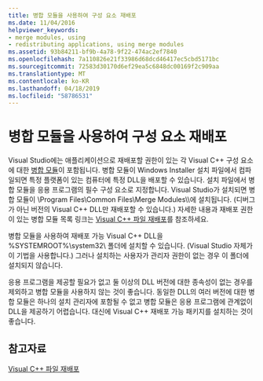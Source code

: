 ```yaml
---
title: 병합 모듈을 사용하여 구성 요소 재배포
ms.date: 11/04/2016
helpviewer_keywords:
- merge modules, using
- redistributing applications, using merge modules
ms.assetid: 93b84211-bf9b-4a78-9f22-474ac2ef7840
ms.openlocfilehash: 7a110826e21f33986d68dcd46417ec5cbd5171bc
ms.sourcegitcommit: 72583d30170d6ef29ea5c6848dc00169f2c909aa
ms.translationtype: MT
ms.contentlocale: ko-KR
ms.lasthandoff: 04/18/2019
ms.locfileid: "58786531"
---
```

# <a name="redistributing-components-by-using-merge-modules"></a>병합 모듈을 사용하여 구성 요소 재배포

Visual Studio에는 애플리케이션으로 재배포할 권한이 있는 각 Visual C++ 구성 요소에 대한 [병합 모듈](/windows/desktop/Msi/about-merge-modules)이 포함됩니다. 병합 모듈이 Windows Installer 설치 파일에서 컴파일되면 특정 플랫폼이 있는 컴퓨터에 특정 DLL을 배포할 수 있습니다. 설치 파일에서 병합 모듈을 응용 프로그램의 필수 구성 요소로 지정합니다. Visual Studio가 설치되면 병합 모듈이 \Program Files\Common Files\Merge Modules\\\에 설치됩니다. (디버그가 아닌 버전의 Visual C++ DLL만 재배포할 수 있습니다.) 자세한 내용과 재배포 권한이 있는 병합 모듈 목록 링크는 [Visual C++ 파일 재배포](redistributing-visual-cpp-files.md)를 참조하세요.

병합 모듈을 사용하여 재배포 가능 Visual C++ DLL을 %SYSTEMROOT%\system32\ 폴더에 설치할 수 있습니다. (Visual Studio 자체가 이 기법을 사용합니다.) 그러나 설치하는 사용자가 관리자 권한이 없는 경우 이 폴더에 설치되지 않습니다.

응용 프로그램을 제공할 필요가 없고 둘 이상의 DLL 버전에 대한 종속성이 없는 경우를 제외하고 병합 모듈을 사용하지 않는 것이 좋습니다. 동일한 DLL의 여러 버전에 대한 병합 모듈은 하나의 설치 관리자에 포함될 수 없고 병합 모듈은 응용 프로그램에 관계없이 DLL을 제공하기 어렵습니다. 대신에 Visual C++ 재배포 가능 패키지를 설치하는 것이 좋습니다.

## <a name="see-also"></a>참고자료

[Visual C++ 파일 재배포](redistributing-visual-cpp-files.md)
